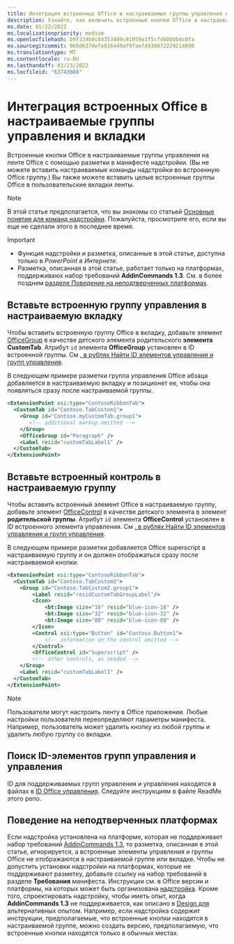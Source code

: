 ```yaml
---
title: Интеграция встроенных Office в настраиваемые группы управления и вкладки
description: Узнайте, как включить встроенные кнопки Office в настраиваемые группы команд и вкладки на Office ленте.
ms.date: 01/22/2022
ms.localizationpriority: medium
ms.openlocfilehash: b9f334bdc84353409c81059a3f5cfd60bbb4c0fa
ms.sourcegitcommit: 968d637defe816449a797aefd930872229214898
ms.translationtype: MT
ms.contentlocale: ru-RU
ms.lasthandoff: 03/23/2022
ms.locfileid: "63743088"
---
```

# <a name="integrate-built-in-office-buttons-into-custom-control-groups-and-tabs"></a>Интеграция встроенных Office в настраиваемые группы управления и вкладки

Встроенные кнопки Office в настраиваемые группы управления на ленте Office с помощью разметки в манифесте надстройки. (Вы не можете вставить настраиваемые команды надстройки во встроенную Office группу.) Вы также можете вставить целые встроенные группы Office в пользовательские вкладки ленты.

> [!NOTE]
> В этой статье предполагается, что вы знакомы со статьей [Основные понятия для команд надстройки](add-in-commands.md). Пожалуйста, просмотрите его, если вы еще не сделали этого в последнее время.

> [!IMPORTANT]
>
> - Функция надстройки и разметка, описанные в этой статье, доступна только в *PowerPoint в Интернете*.
> - Разметка, описанная в этой статье, работает только на платформах, поддерживаюх набор требований **AddinCommands 1.3**. См. в более позднем [разделе Поведение на неподтверченных платформах](#behavior-on-unsupported-platforms).

## <a name="insert-a-built-in-control-group-into-a-custom-tab"></a>Вставьте встроенную группу управления в настраиваемую вкладку

Чтобы вставить встроенную группу Office в вкладку, добавьте элемент [OfficeGroup](../reference/manifest/customtab.md#officegroup) в качестве детского элемента родительского **элемента CustomTab**. Атрибут `id` элемента **OfficeGroup** установлен в ID встроенной группы. См [. в рублях Найти ID элементов управления и групп управления](#find-the-ids-of-controls-and-control-groups).

В следующем примере разметки группа управления Office абзаца добавляется в настраиваемую вкладку и позиционет ее, чтобы она появляться сразу после настраиваемой группы.

```xml
<ExtensionPoint xsi:type="ContosoRibbonTab">
  <CustomTab id="Contoso.TabCustom1">
    <Group id="Contoso.myCustomTab.group1">
       <!-- additional markup omitted -->
    </Group>
    <OfficeGroup id="Paragraph" />
    <Label resid="customTabLabel1" />
  </CustomTab>
</ExtensionPoint>
```

## <a name="insert-a-built-in-control-into-a-custom-group"></a>Вставьте встроенный контроль в настраиваемую группу

Чтобы вставить встроенный элемент Office в настраиваемую группу, добавьте элемент [OfficeControl](../reference/manifest/group.md#officecontrol) в качестве детского элемента в элемент **родительской группы**. Атрибут `id` элемента **OfficeControl** установлен в ID встроенного элемента управления. См [. в рублях Найти ID элементов управления и групп управления](#find-the-ids-of-controls-and-control-groups).

В следующем примере разметки добавляется Office superscript в настраиваемую группу и он должен отображаться сразу после настраиваемой кнопки.

```xml
<ExtensionPoint xsi:type="ContosoRibbonTab">
  <CustomTab id="Contoso.TabCustom2">
    <Group id="Contoso.TabCustom2.group1">
        <Label resid="residCustomTabGroupLabel"/>
        <Icon>
            <bt:Image size="16" resid="blue-icon-16" />
            <bt:Image size="32" resid="blue-icon-32" />
            <bt:Image size="80" resid="blue-icon-80" />
        </Icon>
        <Control xsi:type="Button" id="Contoso.Button1">
            <!-- information on the control omitted -->
        </Control>
        <OfficeControl id="Superscript" />
        <!-- other controls, as needed -->
    </Group>
    <Label resid="customTabLabel1" />
  </CustomTab>
</ExtensionPoint>
```

> [!NOTE]
> Пользователи могут настроить ленту в Office приложении. Любые настройки пользователя переопределяют параметры манифеста. Например, пользователь может удалить кнопку из любой группы и удалить любую группу со вкладки.

## <a name="find-the-ids-of-controls-and-control-groups"></a>Поиск ID-элементов групп управления и управления

ID для поддерживаемых групп управления и управления находятся в файлах в [ID Office управления](https://github.com/OfficeDev/office-control-ids). Следуйте инструкциям в файле ReadMe этого репо.

## <a name="behavior-on-unsupported-platforms"></a>Поведение на неподтверченных платформах

Если надстройка установлена на платформе, которая не поддерживает набор требований [AddinCommands 1.3](../reference/requirement-sets/add-in-commands-requirement-sets.md), то разметка, описанная в этой статье, игнорируется, а встроенные элементы управления и группы Office не отображаются в настраиваемой группе или вкладке. Чтобы не допустить установки надстройки на платформах, которые не поддерживают разметку, добавьте ссылку на набор требований в разделе **Требования** манифеста. Инструкции см. в Office версии и платформы, на которых может быть организована [надстройка](../develop/specify-office-hosts-and-api-requirements.md#specify-which-office-versions-and-platforms-can-host-your-add-in). Кроме того, спроектировать надстройку, чтобы иметь опыт, когда **AddinCommands 1.3** не поддерживается, как описано в [Design для](../develop/specify-office-hosts-and-api-requirements.md#design-for-alternate-experiences) альтернативных опытом. Например, если надстройка содержит инструкции, предполагаемые, что встроенные кнопки находятся в настраиваемой группе, можно создать версию, предполагаемую, что встроенные кнопки находятся только в обычных местах.
